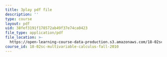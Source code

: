 ```yaml
---
title: 3play pdf file
description: ''
type: course
layout: pdf
uid: 38fef3191f178572ab49f37e74ca0423
file_type: application/pdf
file_location: >-
  https://open-learning-course-data-production.s3.amazonaws.com/18-02sc-multivariable-calculus-fall-2010/38fef3191f178572ab49f37e74ca0423_-pr1TLyPyDw.pdf
course_id: 18-02sc-multivariable-calculus-fall-2010
---
```


